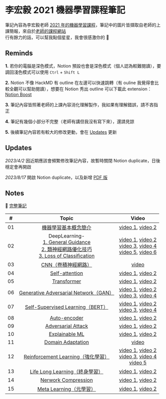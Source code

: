 # 李宏毅 2021 機器學習課程筆記

筆記內容為李宏毅老師 [2021 年的機器學習課程](https://www.youtube.com/playlist?list=PLJV_el3uVTsMhtt7_Y6sgTHGHp1Vb2P2J)，筆記中的圖片皆擷取自老師的上課簡報，來自於[老師的課程網站](https://speech.ee.ntu.edu.tw/~hylee/ml/2021-spring.php)  
行有餘力的話，可以幫我點個星星，我會很感激你的 🙂 

## Reminds

**1.** 若你的電腦是深色模式，Notion 預設也會是深色模式（個人認為較難閱讀），要調回淺色模式可以使用 ```Ctrl``` + ```Shift L```  

**2.** Notion 不像 HackMD 有 outline 在左邊可以快速跳轉（有 ouline 我覺得會比較全觀可以幫助閱讀），想要在 Notion 秀出 outline 可以下載此 extension：
[Notion Boost](https://chrome.google.com/webstore/detail/notion-boost/eciepnnimnjaojlkcpdpcgbfkpcagahd)  

**3.** 筆記內容皆照著老師的上課內容消化理解製作，我如果有理解錯誤，請不吝指正   

**4.** 筆記有幾個小部分不完整（老師有講但我沒有寫下來），還請見諒  

**5.** 後續筆記內容若有較大的修改更動，會在 [Updates](https://github.com/chsiang426/ML-2021-notes#updates) 更新   

## Updates

*2023/4/2* 因近期應該會頻繁修改筆記內容，故暫時關閉 Notion duplicate，日後穩定會再開啟

*2023/8/17* 開啟 Notion duplicate，以及新增 [PDF 版](https://github.com/chsiang426/ML-2021-notes/tree/main/PDF)

## Notes

📘 [完整筆記](https://chsiang.notion.site/647db86ee9c04d899f1bd7643e4d94cd?v=87bcbe3e176e422aa85cfb86900c5fd6v=87bcbe3e176e422aa85cfb86900c5fd6)  

| #  | Topic  | Video  |
| :------------: | :------------: | :------------: |
| 01  | [機器學習基本概念簡介](https://chsiang.notion.site/01-b6979cc5ba9b4e2887d2b5e86c174897)  | [video 1](https://youtu.be/Ye018rCVvOo), [video 2](https://youtu.be/bHcJCp2Fyxs)  |
| 02  | DeepLearning-<br/>[1. General Guidance](https://chsiang.notion.site/02-1-DeepLearning-General-Guidance-8a5b0e746c03406eba3921c51734629c)<br/>[2. 類神經網路優化技巧](https://chsiang.notion.site/02-2-DeepLearning-002585231c2f413bbc626e00e464694d)<br/>[3. Loss of Classification](https://chsiang.notion.site/02-3-DeepLearning-Loss-of-Classification-f492fe29ad284cc7bc3837600dc2f5d6)  | [video 1](https://youtu.be/WeHM2xpYQpw), [video 2](https://youtu.be/QW6uINn7uGk)<br/>[video 3](https://youtu.be/zzbr1h9sF54), [video 4](https://youtu.be/HYUXEeh3kwY)<br/>[video 5](https://youtu.be/O2VkP8dJ5FE), [video 6](https://youtu.be/BABPWOkSbLE)<br/>  |
| 03  | [CNN（卷積神經網路）](https://chsiang.notion.site/03-CNN-86e7f137fdd0494fb08f236d34c67b6e)  | [video](https://youtu.be/OP5HcXJg2Aw)  |
| 04  | [Self-attention](https://chsiang.notion.site/04-Self-attention-30e8a76bd1b146c690fe39faee260757)  | [video 1](https://youtu.be/hYdO9CscNes), [video 2](https://youtu.be/gmsMY5kc-zw)  |
| 05  | [Transformer](https://chsiang.notion.site/05-Transformer-b6d1aa6cf7944806b0581ae5b667f66c)  | [video 1](https://youtu.be/n9TlOhRjYoc), [video 2](https://youtu.be/N6aRv06iv2g)  |
| 06  | [Generative Adversarial Network（GAN）](https://chsiang.notion.site/06-Generative-Adversarial-Network-GAN-3eef1d4d34384ea596d6be37eb429a25)  | [video 1](https://youtu.be/4OWp0wDu6Xw), [video 2](https://youtu.be/jNY1WBb8l4U)<br/>[video 3](https://youtu.be/MP0BnVH2yOo), [video 4](https://youtu.be/wulqhgnDr7E)  |
| 07  | [Self-Supervised Learning（BERT）](https://chsiang.notion.site/07-Self-Supervised-Learning-BERT-2cb6d4c62aa44f9386708f3be787fba5)  | [video 1](https://youtu.be/e422eloJ0W4), [video 2](https://youtu.be/gh0hewYkjgo)<br/>[video 3](https://youtu.be/ExXA05i8DEQ), [video 4](https://youtu.be/WY_E0Sd4K80)  |
| 08  | [Auto-encoder](https://chsiang.notion.site/08-Auto-encoder-df28a523e1274b8db44489440685dd97)  | [video 1](https://youtu.be/3oHlf8-J3Nc), [video 2](https://youtu.be/JZvEzb5PV3U)  |
| 09  | [Adversarial Attack](https://chsiang.notion.site/09-Adversarial-Attack-b2cea886ebd94672872127b4db066b4d)  | [video 1](https://youtu.be/xGQKhbjrFRk), [video 2](https://youtu.be/z-Q9ia5H2Ig)  |
| 10  | [Explainable ML](https://chsiang.notion.site/10-Explainable-ML-d9b555b0dddd4ac5be62dacc0e42c39a)  | [video 1](https://youtu.be/WQY85vaQfTI), [video 2](https://youtu.be/0ayIPqbdHYQ)  |
| 11  | [Domain Adaptation](https://chsiang.notion.site/11-Domain-Adaptation-3517a984643f46069ff838bb2f630523)  | [video](https://youtu.be/Mnk_oUrgppM)  |
| 12  | [Reinforcement Learning（強化學習）](https://chsiang.notion.site/12-Reinforcement-Learning-b136944b862d43c68341c0dfa8cc9c4a)  | [video 1](https://youtu.be/XWukX-ayIrs), [video 2](https://youtu.be/US8DFaAZcp4)<br/>[video 3](https://youtu.be/kk6DqWreLeU), [video 4](https://youtu.be/73YyF1gmIus)<br/>[video 5](https://youtu.be/75rZwxKBAf0)  |
| 13  | [Life Long Learning（終身學習）](https://chsiang.notion.site/13-Life-Long-Learning-51582d9bb84f430fb8ebe5b3dae7c7b2)  | [video 1](https://youtu.be/rWF9sg5w6Zk), [video 2](https://youtu.be/Y9Jay_vxOsM)  |
| 14  | [Nerwork Compression](https://chsiang.notion.site/14-Nerwork-Compression-4bae9dc82e1c4e06938d3637e6e966f9)  | [video 1](https://youtu.be/utk3EnAUh-g), [video 2](https://youtu.be/xrlbLPaq_Og)  |
| 15  | [Meta Learning（元學習）](https://chsiang.notion.site/15-Meta-Learning-d31c228801f648a88ced9d064b347d1a)  | [video 1](https://youtu.be/xoastiYx9JU), [video 2](https://youtu.be/Q68Eh-wm1Ts)  |

